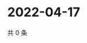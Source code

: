 # 2022-04-17

共 0 条

<!-- BEGIN WEIBO -->
<!-- 最后更新时间 Sun Apr 17 2022 14:18:32 GMT+0800 (China Standard Time) -->

<!-- END WEIBO -->
